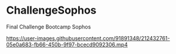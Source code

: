 # ChallengeSophos
Final Challenge Bootcamp Sophos

https://user-images.githubusercontent.com/91891348/212432761-05e0a683-fb66-450b-9f97-bcecd9092306.mp4
